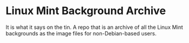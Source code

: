 # Linux Mint Background Archive
It is what it says on the tin. A repo that is an archive of all the Linux Mint backgrounds as the image files for non-Debian-based users.
 
